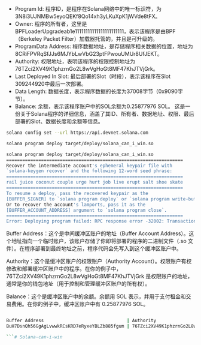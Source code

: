 - Program Id: 程序ID，是程序在Solana网络中的唯一标识符，为3N8i3UJNMBw5eyoQEKf8Qo14xh3yLKuXpK1jWVde8tFX。
- Owner: 程序的所有者，这里是BPFLoaderUpgradeab1e11111111111111111111111，表示该程序是由BPF（Berkeley Packet Filter）加载器托管的，并且是可升级的。
- ProgramData Address: 程序数据地址，是存储程序相关数据的位置，地址为8CRiFPVRqSfJJs6MJYbLwVbG23ptFPwouUMUr8UfJEKT。
- Authority: 权限地址，表明该程序的权限控制地址为76TZci2XV49K1phzrnGo2L8wVgHoGt8MF47KhJTVjGrk。
- Last Deployed In Slot: 最后部署的Slot（时段），表示该程序在Slot 309244920中最后一次部署。
- Data Length: 数据长度，表示程序数据的长度为37008字节（0x9090字节）。
- Balance: 余额，表示该程序账户中的SOL余额为0.25877976 SOL。
这是一份关于Solana程序的详细信息，涵盖了其ID、所有者、数据地址、权限、最后部署的Slot、数据长度和余额等信息。



```bash
solana config set --url https://api.devnet.solana.com

solana program deploy target/deploy/solana_can_i_win.so
```

```bash
solana program deploy target/deploy/solana_can_i_win.so
==================================================================
Recover the intermediate account's ephemeral keypair file with
`solana-keygen recover` and the following 12-word seed phrase:
==================================================================
rail juice coconut couple urge hurt job live erupt salt shoe skate
==================================================================
To resume a deploy, pass the recovered keypair as the
[BUFFER_SIGNER] to `solana program deploy` or `solana program write-buffer'.
Or to recover the account's lamports, pass it as the
[BUFFER_ACCOUNT_ADDRESS] argument to `solana program close`.
==================================================================
Error: Deploying program failed: RPC response error -32002: Transaction simulation failed: Error processing Instruction 0: account data too small for instruction [3 log messages]
```

Buffer Address：这个是中间缓冲区账户的地址（Buffer Account Address）。这个地址指向一个临时账户，该账户存储了你即将部署的程序的二进制文件（.so 文件）。在程序部署到最终地址之前，程序代码会先写入到这个缓冲区账户中。

Authority：这个是缓冲区账户的权限账户（Authority Account）。权限账户有权修改和部署缓冲区账户中的程序。在你的例子中，76TZci2XV49K1phzrnGo2L8wVgHoGt8MF47KhJTVjGrk 是权限账户的地址，通常是你的钱包地址（用于控制和管理缓冲区账户的所有权）。

Balance：这个是缓冲区账户中的余额。余额用 SOL 表示，并用于支付租金和交易费用。在你的例子中，缓冲区账户中有 0.25877976 SOL。


```bash

Buffer Address                               | Authority                                    | Balance
BuH7DsnQh56GgAgLvwwkRCsKRD7eRyxeYBLZb885fgum | 76TZci2XV49K1phzrnGo2L8wVgHoGt8MF47KhJTVjGrk | 0.25877976 SOL

```# Solana-can-i-win
